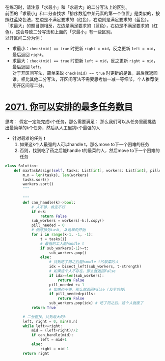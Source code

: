 在练习时，请注意「求最小」和「求最大」的二分写法上的区别。  
前面的「求最小」和二分查找求「排序数组中某元素的第一个位置」是类似的，按照红蓝染色法，左边是不满足要求的（红色），右边则是满足要求的（蓝色）。  
「求最大」的题目则相反，左边是满足要求的（蓝色），右边是不满足要求的（红色）。这会导致二分写法和上面的「求最小」有一些区别。  
以开区间二分为例：  
- 求最小：`check(mid) == true` 时更新 `right = mid`，反之更新 `left = mid`，最后返回 `right`。  
- 求最大：`check(mid) == true` 时更新 `left = mid`，反之更新 `right = mid`，最后返回 `left`。  
对于开区间写法，简单来说 `check(mid) == true` 时更新的是谁，最后就返回谁。相比其他二分写法，开区间写法不需要思考加一减一等细节，个人推荐使用开区间写二分。
# [2071. 你可以安排的最多任务数目](https://leetcode.cn/problems/maximum-number-of-tasks-you-can-assign/)
思考：
假定一定能完成k个任务，那么需要满足： 那么我们可以从任务里面挑选出最简单的k个任务，然后从人工里挑k个最强的人
- 针对最难的任务 t
	1. 如果这k个人最强的人可以handle t，那么move to下一个困难的任务
	2. 否则，找到吃了药之后能handle t的最菜的人，然后move to下一个困难的任务
```python fold
class Solution:
    def maxTaskAssign(self, tasks: List[int], workers: List[int], pills: int, strength: int) -> int:
        m,n = len(tasks), len(workers)
        tasks.sort()
        workers.sort()
        """
        
        """
        def can_handle(k)->bool:
            # 人不够，肯定不行
            if n<k:
                return False
            sub_workers = workers[-k:].copy()
            pill_needed = 0
            # 倒序排列task, 从最难的开始
            for i in range(k-1, -1, -1):
                t = tasks[i]
                # 最强的工人能handle t
                if sub_workers[-1]>=t:
                    sub_workers.pop()
                else:
                    # 找到吃了药之后能handle t的最菜的人
                    idx = bisect_left(sub_workers, t-strength)
                    # 如果这个人不存在，那么就返回False
                    if idx>=len(sub_workers):
                        return False
                    pill_needed += 1
                    # 如果药不够，那么就返回False (及早剪枝)
                    if pill_needed>pills:
                        return False
                    sub_workers.pop(idx) # 吃了药之后，这个人就废了
            return True
        
        # 二分查找，找到最大的k
        left, right = 0, min(m,n)
        while left<=right:
            mid = (left+right)//2
            if can_handle(mid):
                left = mid+1
            else:
                right = mid-1
        return right

```